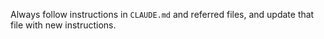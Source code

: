 Always follow instructions in `CLAUDE.md` and referred files, and update that file with new instructions.
